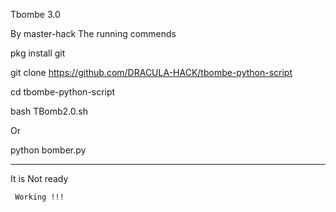 Tbombe 3.0

By master-hack
  The running commends

  pkg install git

 git clone https://github.com/DRACULA-HACK/tbombe-python-script
 
 cd tbombe-python-script
 
 
 bash TBomb2.0.sh

 Or 

   python bomber.py
   
___________________________________________
   It is Not ready
    
     Working !!!
